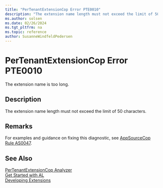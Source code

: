 ```yaml
---
title: "PerTenantExtensionCop Error PTE0010"
description: "The extension name length must not exceed the limit of 50 characters."
ms.author: solsen
ms.date: 02/26/2024
ms.tgt_pltfrm: na
ms.topic: reference
author: SusanneWindfeldPedersen
---
```

[//]: # (START>DO_NOT_EDIT)
[//]: # (IMPORTANT:Do not edit any of the content between here and the END>DO_NOT_EDIT.)
[//]: # (Any modifications should be made in the .xml files in the ModernDev repo.)
# PerTenantExtensionCop Error PTE0010
The extension name is too long.

## Description
The extension name length must not exceed the limit of 50 characters.

[//]: # (IMPORTANT: END>DO_NOT_EDIT)

## Remarks
For examples and guidance on fixing this diagnostic, see [AppSourceCop Rule AS0047](appsourcecop-as0047.md).

## See Also  
[PerTenantExtensionCop Analyzer](pertenantextensioncop.md)  
[Get Started with AL](../devenv-get-started.md)  
[Developing Extensions](../devenv-dev-overview.md)  